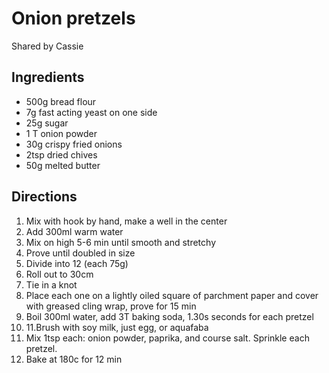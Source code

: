 # Onion pretzels
Shared by Cassie

## Ingredients 
- 500g bread flour 
- 7g fast acting yeast on one side 
- 25g sugar
- 1 T onion powder
- 30g crispy fried onions
- 2tsp dried chives
- 50g melted butter

## Directions
1. Mix with hook by hand, make a well in the center 
2. Add 300ml warm water 
3. Mix on high 5-6 min until smooth and stretchy 
4. Prove until doubled in size 
5. Divide into 12 (each 75g)
6. Roll out to 30cm
7. Tie in a knot
8. Place each one on a lightly oiled square of parchment paper and cover with greased cling wrap, prove for 15 min
9. Boil 300ml water, add 3T baking soda, 1.30s seconds for each pretzel
10. 11.Brush with soy milk, just egg, or aquafaba 
11. Mix 1tsp each: onion powder, paprika, and course salt. Sprinkle each pretzel.
12. Bake at 180c for 12 min
